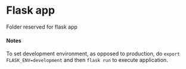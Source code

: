 # Flask app

Folder reserved for flask app

#### Notes

To set development environment, as opposed to production, do
`export FLASK_ENV=development` and then `flask run` to execute 
application.
